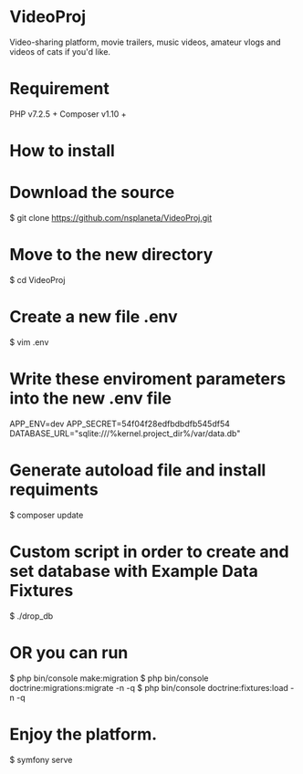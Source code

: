 # VideoProj
Video-sharing platform, movie trailers, music videos, amateur vlogs and videos of cats if you'd like.


# Requirement

PHP v7.2.5 +
Composer v1.10 +

# How to install

# Download the source

$ git clone https://github.com/nsplaneta/VideoProj.git

# Move to the new directory

$ cd VideoProj

# Create a new file .env

$ vim .env

# Write these enviroment parameters into the new .env file

APP_ENV=dev
APP_SECRET=54f04f28edfbdbdfb545df54
DATABASE_URL="sqlite:///%kernel.project_dir%/var/data.db"

# Generate autoload file and install requiments

$ composer update

# Custom script in order to create and set database with Example Data Fixtures

$ ./drop_db

# OR you can run

$ php bin/console make:migration
$ php bin/console doctrine:migrations:migrate -n -q
$ php bin/console doctrine:fixtures:load -n -q

# Enjoy the platform.

$ symfony serve
